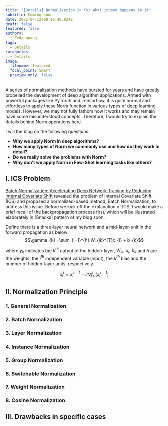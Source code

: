 ```yaml
---
title: "[Details] Normalization in CV: What indeed happens in it"
subtitle: Coming soon
date: 2022-04-12T08:10:49.824Z
draft: false
featured: false
authors:
  - ZedongWang
tags:
  - Details
categories:
  - Details
image:
  filename: featured
  focal_point: Smart
  preview_only: false
---
```

A series of normalization methods have bursted for years and have greatly propelled the development of deep algorithm applications. Armed with powerful packages like PyTorch and Tensorflow, it is quite normal and effortless to apply these Norm function in various types of deep learning models. However, we may not fully fathom how it works and may remain have some misunderstood concepts. Therefore, I would try to explain the details behind Norm operations here.

I will the blog on the following questions:

* **Why we apply Norm in deep algorithms?**
* **How many types of Norm we commonly use and how do they work in detail?**
* **Do we really solve the problems with Norm?**
* **Why don't we apply Norm in Few-Shot learning tasks like others?**

## Ⅰ. ICS Problem

[Batch Normalization: Accelerating Deep Network Training by Reducing Internal Covariate Shift](https://arxiv.org/pdf/1502.03167.pdf) revealed the problem of Internal Covariate Shift (ICS) and proposed a normalized-based method, Batch Normalization, to address this issue. Before we kick off the explanation of ICS, I would make a brief recall of the backpropagation process first, which will be illustrated elaborately in \[Snacks] pattern of my blog soon. 

Define there is a three-layer neural network and a mid-layer-unit in the forward propagation as below:
$$\gamma_{k} =\sum_{i=1}^{h} W_{ik}^{T}x_{i} + b_{k}$$

where $\gamma_{k}$ indicates the $k^{th}$ output of the hidden-layer, $W_{ik}$, $x_{i}$, $b_{k}$ and $h$ are the weights, the $i^{th}$ independent variable (input), the $k^{th}$ bias and the number of hidden-layer units, respectively. 

$$x_i^t=x_i^{t-1}-lr\nabla f_{x_i}(x_i^{t-1})$$



## Ⅱ. Normalization Principle

### 1. General Normalization

### 2. Batch Normalization

### 3. Layer Normalization

### 4. Instance Normalization

### 5. Group Normalization

### 6. Switchable Normalization

### 7. Weight Normalization

### 8. Cosine Normalization

## Ⅲ. Drawbacks in specific cases